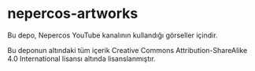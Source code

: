 # nepercos-artworks

Bu depo, Nepercos YouTube kanalının kullandığı görseller içindir.

Bu deponun altındaki tüm içerik Creative Commons Attribution-ShareAlike 4.0 International lisansı altında lisanslanmıştır. 
